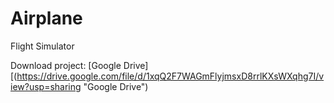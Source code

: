 # Airplane
Flight Simulator

Download project: [Google Drive][(https://drive.google.com/file/d/1xqQ2F7WAGmFlyjmsxD8rrlKXsWXqhg7I/view?usp=sharing "Google Drive")
